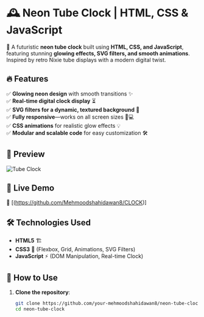 # 🕰️ Neon Tube Clock | HTML, CSS & JavaScript  

🚀 A futuristic **neon tube clock** built using **HTML, CSS, and JavaScript**, featuring stunning **glowing effects, SVG filters, and smooth animations**. Inspired by retro Nixie tube displays with a modern digital twist.  

## 🔥 Features  
✅ **Glowing neon design** with smooth transitions ✨  
✅ **Real-time digital clock display** ⏳  
✅ **SVG filters for a dynamic, textured background** 🎨  
✅ **Fully responsive**—works on all screen sizes 📱💻  
✅ **CSS animations** for realistic glow effects 💡  
✅ **Modular and scalable code** for easy customization 🛠️  

## 📸 Preview  
![Tube Clock]([[your-imlage-ur](https://www.linkedin.com/posts/mehmood-shahid-awan-56018b31a_webdevelopment-javascript-html-activity-7286640354815078400-XTV2?utm_source=share&utm_medium=member_desktop)](https://github.com/Mehmoodshahidawan8/CLOCK/blob/main/tube%20clock2.PNG))  

## 🚀 Live Demo  
🔗 [(https://github.com/Mehmoodshahidawan8/CLOCK)]  

## 🛠️ Technologies Used  
- **HTML5** 🏗️  
- **CSS3** 🎨 (Flexbox, Grid, Animations, SVG Filters)  
- **JavaScript** ⚡ (DOM Manipulation, Real-time Clock)  

## 📝 How to Use  
1. **Clone the repository**:  
   ```bash
   git clone https://github.com/your-mehmoodshahidawan8/neon-tube-clock.git
   cd neon-tube-clock
